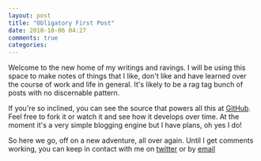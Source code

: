```yaml
---
layout: post
title: "Obligatory First Post"
date: 2010-10-06 04:27
comments: true
categories: 
---
```

Welcome to the new home of my writings and ravings. I will be using this space
to make notes of things that I like, don't like and have learned over the
course of work and life in general. It's likely to be a rag tag bunch of posts
with no discernable pattern.

If you're so inclined, you can see the source that powers all this at
[GitHub](https://github.com/mgriffin/mikegriffin). Feel free to fork it or
watch it and see how it develops over time. At the moment it's a very simple
blogging engine but I have plans, oh yes I do!

So here we go, off on a new adventure, all over again. Until I get comments
working, you can keep in contact with me on
[twitter](http://www.twitter.com/griffinmike) or by
[email](mailto:iam@mikegriffin.ie)
